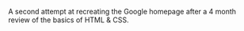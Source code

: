 A second attempt at recreating the Google homepage after a 4 month review of the basics of HTML & CSS.
